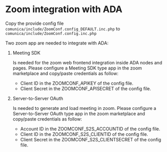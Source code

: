 # Zoom integration with ADA

Copy the provide config file ```comunica/include/ZoomConf.config_DEFAULT.inc.php``` to ```comunica/include/ZoomConf.config.inc.php```

Two zoom app are needed to integrate with ADA:

1. Meeting SDK

    Is needed for the zoom web frontend integration inside ADA nodes and pages.
Please configure a Meeting SDK type app in the zoom marketplace and copy/paste credentials as follow:

    - Client ID in the ZOOMCONF_APIKEY of the config file.
    - Client Secret in the ZOOMCONF_APISECRET of the config file.

2. Server-to-Server OAuth

    Is needed to generate and load meeting in zoom.
    Please configure a Server-to-Server OAuth type app in the zoom marketplace and copy/paste credentials as follow:

    - Account ID in the ZOOMCONF_S2S_ACCOUNTID of the config file.
    - Client ID in the ZOOMCONF_S2S_CLIENTID of the config file.
    - Client Secret in the ZOOMCONF_S2S_CLIENTSECRET of the config file.
